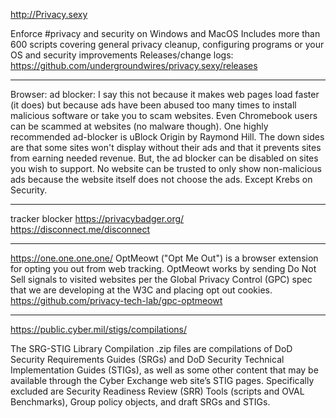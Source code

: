 http://Privacy.sexy

Enforce #privacy and security on Windows and MacOS
Includes more than 600 scripts covering general privacy cleanup, configuring programs or your OS and security improvements
Releases/change logs: https://github.com/undergroundwires/privacy.sexy/releases

----------------------------------------------


Browser:
ad blocker:
I say this not because it makes web pages load faster (it does) but because ads have been abused too many times to install 
malicious software or take you to scam websites. Even Chromebook users can be scammed at websites (no malware though). 
One highly recommended ad-blocker is uBlock Origin by Raymond Hill.
The down sides are that some sites won't display without their ads and that it prevents sites from earning needed revenue. But, the ad blocker can be disabled on sites you wish to support. No website can be trusted to only show non-malicious ads because the website itself does not choose the ads. Except Krebs on Security.

----------------------------------------------

tracker blocker
https://privacybadger.org/
https://disconnect.me/disconnect

----------------------------------------------


https://one.one.one.one/
OptMeowt ("Opt Me Out") is a browser extension for opting you out from web tracking. OptMeowt works by sending Do Not Sell signals to visited websites per the Global Privacy Control (GPC) spec that we are developing at the W3C and placing opt out cookies.
https://github.com/privacy-tech-lab/gpc-optmeowt


----------------------------------------------


https://public.cyber.mil/stigs/compilations/

The SRG-STIG Library Compilation .zip files are compilations of DoD Security Requirements Guides (SRGs) and DoD Security Technical Implementation Guides (STIGs), as well as some other content that may be available through the Cyber Exchange web site’s STIG pages. Specifically excluded are Security Readiness Review (SRR) Tools (scripts and OVAL Benchmarks), Group policy objects, and draft SRGs and STIGs.
